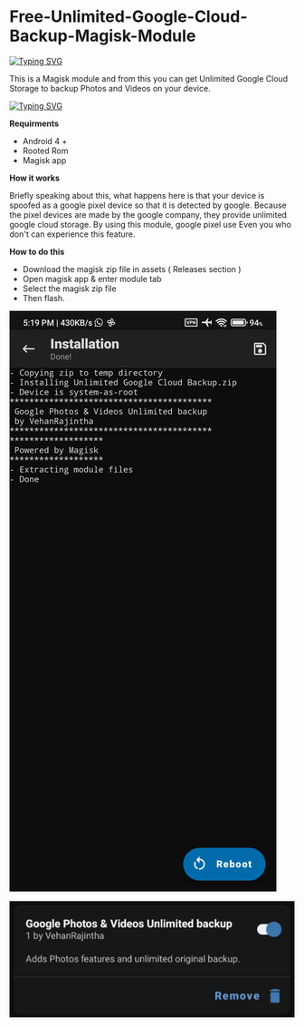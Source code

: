 # Free-Unlimited-Google-Cloud-Backup-Magisk-Module

[![Typing SVG](https://readme-typing-svg.demolab.com?font=Young+Serif&pause=1000&color=1BF700&center=true&random=false&width=435&lines=Free+Unlimited++Google+Cloud+Backup)](https://git.io/typing-svg)

This is a Magisk module and from this you can get Unlimited Google Cloud Storage to backup Photos and Videos on your device.

[![Typing SVG](https://readme-typing-svg.demolab.com?font=Young+Serif&pause=1000&color=F70000&center=true&random=false&width=435&lines=Remember+this+is+for+root+users+only)](https://git.io/typing-svg)


**Requirments**

- Android 4 +
- Rooted Rom
- Magisk app

**How it works**
  
  Briefly speaking about this, what happens here is that your device is spoofed as a google pixel device so that it is detected by google. Because the pixel devices are made by the google company, they provide unlimited google cloud storage. By using this module, google pixel use Even you who don't can experience this feature.


**How to do this**

- Download the magisk zip file in assets ( Releases section )
-  Open magisk app & enter module tab
-  Select the magisk zip file
-  Then flash.
  
![pic](pic.jpg)
  

![pic1](pic1.jpg)
